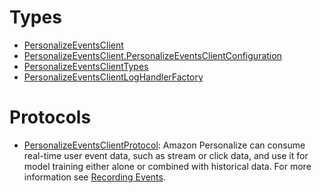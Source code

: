 # Types

  - [PersonalizeEventsClient](/aws-sdk-swift/reference/0.x/AWSPersonalizeEvents/PersonalizeEventsClient)
  - [PersonalizeEventsClient.PersonalizeEventsClientConfiguration](/aws-sdk-swift/reference/0.x/AWSPersonalizeEvents/PersonalizeEventsClient_PersonalizeEventsClientConfiguration)
  - [PersonalizeEventsClientTypes](/aws-sdk-swift/reference/0.x/AWSPersonalizeEvents/PersonalizeEventsClientTypes)
  - [PersonalizeEventsClientLogHandlerFactory](/aws-sdk-swift/reference/0.x/AWSPersonalizeEvents/PersonalizeEventsClientLogHandlerFactory)

# Protocols

  - [PersonalizeEventsClientProtocol](/aws-sdk-swift/reference/0.x/AWSPersonalizeEvents/PersonalizeEventsClientProtocol):
    Amazon Personalize can consume real-time user event data, such as stream or click data, and use it for model training either alone or combined with historical data. For more information see [Recording Events](https://docs.aws.amazon.com/personalize/latest/dg/recording-events.html).
